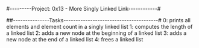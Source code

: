 #---------Project: 0x13 - More Singly Linked Link------------#

##---------------Tasks---------------------------------------#
0: prints all elements and element count in a singly linked list
1: computes the length of a linked list
2: adds a new node at the beginning of a linked list
3: adds a new node at the end of a linked list
4: frees a linked list
